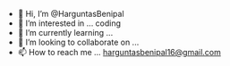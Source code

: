 - 👋 Hi, I’m @HarguntasBenipal
- 👀 I’m interested in ... coding
- 🌱 I’m currently learning ...
- 💞️ I’m looking to collaborate on ...
- 📫 How to reach me ... harguntasbenipal16@gmail.com

<!---
HarguntasBenipal/HarguntasBenipal is a ✨ special ✨ repository because its `README.md` (this file) appears on your GitHub profile.
You can click the Preview link to take a look at your changes.
--->
